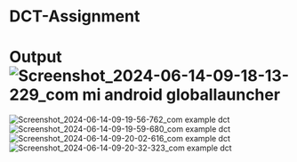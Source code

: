 # DCT-Assignment

# Output![Screenshot_2024-06-14-09-18-13-229_com mi android globallauncher](https://github.com/divesh2001/DCT-Assignment/assets/110032653/d8f2e1e3-f476-4d32-9438-fd20b01c95f0)
![Screenshot_2024-06-14-09-19-56-762_com example dct](https://github.com/divesh2001/DCT-Assignment/assets/110032653/57f5ab17-0582-4544-b882-839ffd46a1ce)
![Screenshot_2024-06-14-09-19-59-680_com example dct](https://github.com/divesh2001/DCT-Assignment/assets/110032653/1224f619-7f6e-46e3-937e-96cdb1c0b273)
![Screenshot_2024-06-14-09-20-02-616_com example dct](https://github.com/divesh2001/DCT-Assignment/assets/110032653/3a40b8bd-6379-45b9-979d-6f9687776da9)
![Screenshot_2024-06-14-09-20-32-323_com example dct](https://github.com/divesh2001/DCT-Assignment/assets/110032653/53584358-a117-4a30-880f-4d33bdc1cf70)
